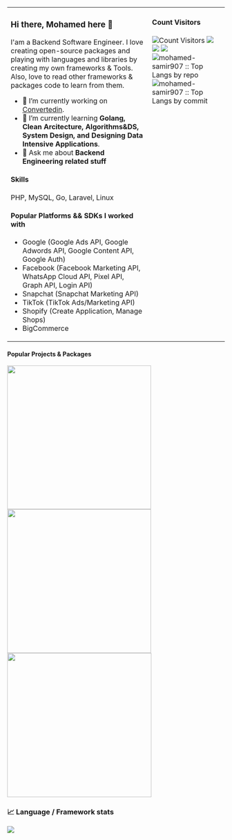 <table>
<tr valign="top">
<td width="65%">

### Hi there, Mohamed here 👋
I'am a Backend Software Engineer. I love creating open-source packages and playing with languages and libraries by creating my own frameworks & Tools. Also, love to read other frameworks & packages code to learn from them.

- 🔭 I’m currently working on [Convertedin](https://github.com/convertedin).
- 🌱 I’m currently learning  **Golang, Clean Arcitecture, Algorithms&DS, System Design, and Designing Data Intensive Applications**.
- 💬 Ask me about **Backend Engineering related stuff**

<!--
- 📫 How to reach me: ...
- 😄 Pronouns: ...
- ⚡ Fun fact: ...
- 👯 I’m looking to collaborate on ...
- 🤔 I’m looking for help with ...
- 🤝 ’m available for freelancing.
-->
  
#### Skills
PHP, MySQL, Go, Laravel, Linux
  
#### Popular Platforms && SDKs I worked with
- Google (Google Ads API, Google Adwords API, Google Content API, Google Auth)
- Facebook (Facebook Marketing API, WhatsApp Cloud API, Pixel API, Graph API, Login API)
- Snapchat (Snapchat Marketing API)
- TikTok (TikTok Ads/Marketing API)
- Shopify (Create Application, Manage Shops)
- BigCommerce
  

</td>
<td width="35%">

#### Count Visitors
<img src="https://profile-counter.glitch.me/mohamed-samir907/count.svg" alt="Count Visitors">

<img src="https://github-readme-stats.vercel.app/api?username=mohamed-samir907&show_icons=true">
<img src="https://github-readme-streak-stats.herokuapp.com/?user=mohamed-samir907&hide_border=false" />

<img src="https://github-readme-stats.vercel.app/api/top-langs/?username=mohamed-samir907&layout=compact">
<img src="https://github-profile-summary-cards.vercel.app/api/cards/repos-per-language?username=mohamed-samir907&layout=compact&hide_border=true" alt="mohamed-samir907 :: Top Langs by repo" />
<img src="https://github-profile-summary-cards.vercel.app/api/cards/most-commit-language?username=mohamed-samir907&layout=compact&hide_border=true"
alt="mohamed-samir907 :: Top Langs by commit" />
<!-- <img src="https://cr-ss-service.azurewebsites.net/api/ScreenShot?widget=summary&username=mohamed-samir907&badges=3"> -->

</td>
</tr>
</table

<table>
<tr>
<td colspan="3">

#### Popular Projects & Packages

</td>
</tr>

<tr>
<td width="30%">

<a href="https://github.com/msam1r/kallbaz-db">
<img width="333" src="https://github-readme-stats.vercel.app/api/pin/?username=msam1r&repo=kallbaz-db">
</a>

</td>
<td width="30%">

<a href="https://github.com/msam1r/kallbaz-db">
<img width="333" src="https://github-readme-stats.vercel.app/api/pin/?username=msam1r&repo=kallbaz-db">
</a>

</td>
<td width="30%">

<a href="https://github.com/msam1r/kallbaz-db">
<img width="334" src="https://github-readme-stats.vercel.app/api/pin/?username=msam1r&repo=kallbaz-db">
</a>

</td>

</tr>
<tr>
<td colspan="3">

### 📈 Language / Framework stats

<a href='https://profile.codersrank.io/user/mohamed-samir907/'>
  <img src='https://cr-skills-chart-widget.azurewebsites.net/api/api?username=mohamed-samir907&skills=go,javascript,php,shell'>
</a>

</td>
</tr>
</table>
